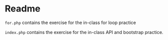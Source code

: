 # Readme

`for.php` contains the exercise for the in-class for loop practice

`index.php` contains the exercise for the in-class API and bootstrap practice.